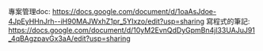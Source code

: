 專案管理doc: https://docs.google.com/document/d/1oaAsJdoe-4JpEyHHnJrh--iH90MAJWxhZ1pr_5YIxzo/edit?usp=sharing
寫程式的筆記: https://docs.google.com/document/d/10yM2EvnQdDyGpmBn4jl33UAJuJ91_4qBAgzpavGx3aA/edit?usp=sharing
